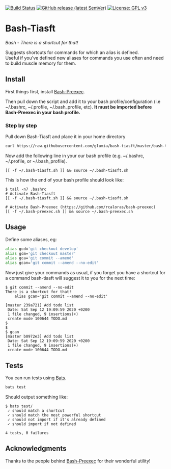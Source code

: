 [![Build Status](https://travis-ci.com/glumia/bash-tiasft.svg?branch=master)](https://travis-ci.com/github/glumia/bash-tiasft)
[![GitHub release (latest SemVer)](https://img.shields.io/github/v/release/glumia/bash-tiasft)](https://github.com/glumia/bash-tiasft/releases)
[![License: GPL v3](https://img.shields.io/badge/License-GPLv3-blue.svg)](https://www.gnu.org/licenses/gpl-3.0)


# Bash-Tiasft
*Bash - There is a shortcut for that!*

Suggests shortcuts for commands for which an alias is defined.  
Useful if you've defined new aliases for commands you use often and need
to build muscle memory for them.

## Install
First things first, install [Bash-Preexec](https://github.com/rcaloras/bash-preexec).

Then pull down the script and add it to your bash profile/configuration (i.e
~/.bashrc, ~/.profile, ~/.bash_profile, etc). **It must be imported before
Bash-Preexec in your bash profile.**

### Step by step
Pull down Bash-Tiasft and place it in your home directory
```bash
curl https://raw.githubusercontent.com/glumia/bash-tiasft/master/bash-tiasft.sh -o ~/.bash-tiasft.sh
```

Now add the following line in your our bash profile (e.g. ~/.bashrc,
~/.profile, or ~/.bash_profile).
```
[[ -f ~/.bash-tiasft.sh ]] && source ~/.bash-tiasft.sh
```

This is how the end of your bash profile should look like:
```
$ tail -n7 .bashrc
# Activate Bash-Tiasft
[[ -f ~/.bash-tiasft.sh ]] && source ~/.bash-tiasft.sh

# Activate Bash-Preexec (https://github.com/rcaloras/bash-preexec)
[[ -f ~/.bash-preexec.sh ]] && source ~/.bash-preexec.sh

```

## Usage
Define some aliases, eg:
```bash
alias gcd='git checkout develop'
alias gcm='git checkout master'
alias gca='git commit --amend'
alias gcan='git commit --amend --no-edit'
```

Now just give your commands as usual, if you forget you have a shortcut for
a command bash-tiasft will suggest it to you for the next time:
```
$ git commit --amend --no-edit
There is a shortcut for that!
    alias gcan='git commit --amend --no-edit'

[master 239a721] Add todo list
 Date: Sat Sep 12 19:09:59 2020 +0200
 1 file changed, 9 insertions(+)
 create mode 100644 TODO.md
$
$
$ gcan
[master b0972e3] Add todo list
 Date: Sat Sep 12 19:09:59 2020 +0200
 1 file changed, 9 insertions(+)
 create mode 100644 TODO.md
```

## Tests
You can run tests using [Bats](https://github.com/bats-core/bats-core).
```bash
bats test
```
Should output something like:
```
$ bats test/
 ✓ should match a shortcut
 ✓ should match the most powerful shortcut
 ✓ should not import if it's already defined
 ✓ should import if not defined

4 tests, 0 failures
```


## Acknowledgments
Thanks to the people behind [Bash-Preexec](https://github.com/rcaloras/bash-preexec)
for their wonderful utility!
